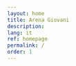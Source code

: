 ```yaml
---
layout: home
title: Arena Giovani
description: 
lang: it
ref: homepage
permalink: /
order: 1
---
```


